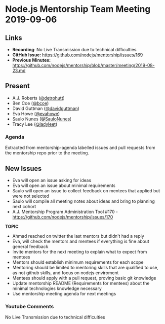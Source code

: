 # Node.js Mentorship Team Meeting 2019-09-06

## Links

* **Recording**: No Live Transmission due to technical difficulties
* **GitHub Issue:** https://github.com/nodejs/mentorship/issues/169
* **Previous Minutes:** https://github.com/nodejs/mentorship/blob/master/meeting/2019-08-23.md

## Present

- A.J. Roberts ([@detrohutt](https://github.com/detrohutt))
- Ben Coe ([@bcoe](https://github.com/bcoe))
- David Guttman ([@davidguttman](https://github.com/davidguttman))
- Eva Howe ([@evahowe](https://github.com/evahowe))
- Saulo Nunes ([@SauloNunes](https://github.com/SauloNunes))
- Tracy Lee ([@ladyleet](https://github.com/ladyleet))

### Agenda

Extracted from mentorship-agenda labelled issues and pull requests from the mentorship repo prior to the meeting.

## New Issues
- Eva will open an issue asking for ideas 
- Eva will open an issue about minimal requirements
- Saulo will open an issue to collect feedback on mentees that applied but were not selected
- Saulo will compile all meeting notes about ideas and bring to planning next cohort	
- A.J. Mentorship Program Administration Tool #170 - https://github.com/nodejs/mentorship/issues/170

**TOPIC**
- Ahmad reached on twitter the last mentors but didn't had a reply
- Eva, will check the mentors and mentees if everything is fine about general feedback
- Invite mentors for the next meeting to explain what to expect from mentees
- Mentors should establish minimum requirements for each scope
- Mentoring should be limited to mentoring skills that are qualified to use, as not github skills, and focus on nodejs enviroment
- Mentees should apply with a pull request, proving basic git knowledge
- Update mentorship README (Requirements for mentees) about the minimal technologies knowledge  necessary
- Use mentorship meeting agenda  for next meetings

### Youtube Comments

No Live Transmission due to technical difficulties